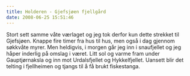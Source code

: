 ```yaml
---
title: Holderen - Gjefsjøen fjellgård
date: 2008-06-25 15:51:46
---
```


Stort sett samme våte værlaget og jeg tok derfor kun dette strekket til Gjefsjøen. Knappe fire timer fra hus til hus, men også i dag gjennom søkkvåte myrer. Men heldigvis, i morgen går jeg inn i snaufjellet og jeg håper inderlig på omslag i været. Litt sol og varme fram under Gauptjørnaksla og inn mot Urdalsfjellet og Hykkelfjellet. Uansett blir det telting i fjellheimen og tjangs til å få brukt fiskestanga.
